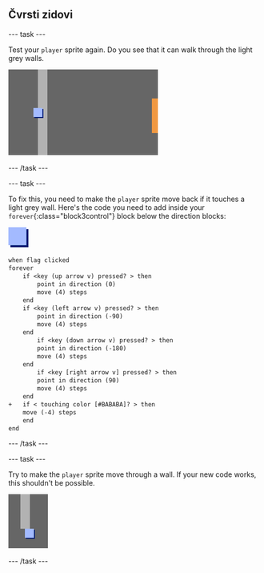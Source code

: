 ## Čvrsti zidovi

\--- task \---

Test your `player` sprite again. Do you see that it can walk through the light grey walls.

![screenshot](images/world-walls.png)

\--- /task \---

\--- task \---

To fix this, you need to make the `player` sprite move back if it touches a light grey wall. Here's the code you need to add inside your `forever`{:class="block3control"} block below the direction blocks:

![player](images/player.png)

```blocks3
when flag clicked
forever
    if <key (up arrow v) pressed? > then
        point in direction (0)
        move (4) steps
    end
    if <key (left arrow v) pressed? > then
        point in direction (-90)
        move (4) steps
    end
        if <key (down arrow v) pressed? > then
        point in direction (-180)
        move (4) steps
    end
        if <key [right arrow v] pressed? > then
        point in direction (90)
        move (4) steps
    end
+   if < touching color [#BABABA]? > then
    move (-4) steps
    end
end
```

\--- /task \---

\--- task \---

Try to make the `player` sprite move through a wall. If your new code works, this shouldn't be possible.

![screenshot](images/world-walls-test.png)

\--- /task \---